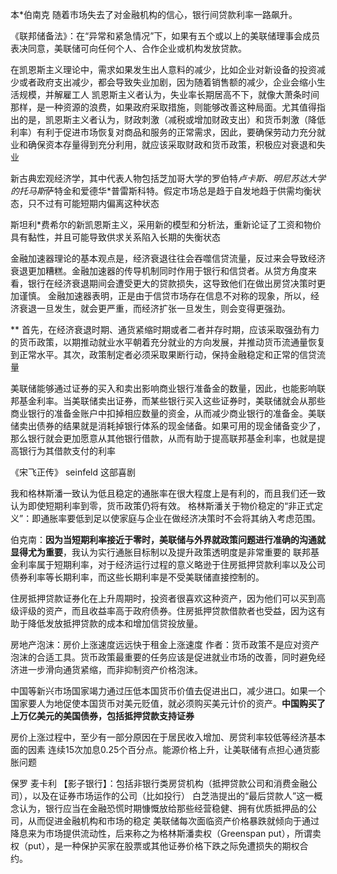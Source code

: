 本*伯南克
随着市场失去了对金融机构的信心，银行间贷款利率一路飙升。

《联邦储备法》：在“异常和紧急情况”下，如果有五个或以上的美联储理事会成员表决同意，美联储可向任何个人、合作企业或机构发放贷款。

在凯恩斯主义理论中，需求如果发生出人意料的减少，比如企业对新设备的投资减少或者政府支出减少，都会导致失业加剧，因为随着销售额的减少，企业会缩小生活规模，并解雇工人
凯恩斯主义者认为，失业率长期居高不下，就像大萧条时间那样，是一种资源的浪费，如果政府采取措施，则能够改善这种局面。尤其值得指出的是，凯恩斯主义者认为，财政刺激（减税或增加财政支出）和货币刺激（降低利率）有利于促进市场恢复对商品和服务的正常需求，因此，要确保劳动力充分就业和确保资本存量得到充分利用，就应该采取财政和货币政策，积极应对衰退和失业

新古典宏观经济学，其中代表人物包括芝加哥大学的罗伯特*卢卡斯、明尼苏达大学的托马斯*萨特金和爱德华*普雷斯科特。假定市场总是趋于自发地趋于供需均衡状态，只不过有可能短期内偏离这种状态

斯坦利*费希尔的新凯恩斯主义，采用新的模型和分析法，重新论证了工资和物价具有黏性，并且可能导致供求关系陷入长期的失衡状态

金融加速器理论的基本观点是，经济衰退往往会吞噬信贷流量，反过来会导致经济衰退更加糟糕。金融加速器的传导机制同时作用于银行和信贷者。从贷方角度来看，银行在经济衰退期间会遭受更大的贷款损失，这导致他们在做出房贷决策时更加谨慎。
金融加速器表明，正是由于信贷市场存在信息不对称的现象，所以，经济衰退一旦发生，就会更严重，而经济扩张一旦发生，则会变得更强劲。

** 首先，在经济衰退时期、通货紧缩时期或者二者并存时期，应该采取强劲有力的货币政策，以期推动就业水平朝着充分就业的方向发展，并推动货币流通量恢复到正常水平。其次，政策制定者必须采取果断行动，保持金融稳定和正常的信贷流量

美联储能够通过证券的买入和卖出影响商业银行准备金的数量，因此，也能影响联邦基金利率。当美联储卖出证券，而某些银行买入这些证券时，美联储就会从那些商业银行的准备金账户中扣掉相应数量的资金，从而减少商业银行的准备金。美联储卖出债券的结果就是消耗掉银行体系的现金储备。如果可用的现金储备变少了，那么银行就会更加愿意从其他银行借款，从而有助于提高联邦基金利率，也就是提高银行为其借款支付的利率


《宋飞正传》 seinfeld 这部喜剧

我和格林斯潘一致认为低且稳定的通胀率在很大程度上是有利的，而且我们还一致认为即使短期利率到零，货币政策仍将有效。
格林斯潘关于物价稳定的“非正式定义”：即通胀率要低到足以使家庭与企业在做经济决策时不会将其纳入考虑范围。

伯克南：<strong>因为当短期利率接近于零时，美联储与外界就政策问题进行准确的沟通就显得尤为重要</strong>，我认为实行通胀目标制以及提升政策透明度是非常重要的
联邦基金利率属于短期利率，对于经济运行过程的意义略逊于住房抵押贷款利率以及公司债券利率等长期利率，而这些长期利率是不受美联储直接控制的。

住房抵押贷款证券化在上升周期时，投资者很喜欢这种资产，因为他们可以买到高级评级的资产，而且收益率高于政府债券。住房抵押贷款借款者也受益，因为这有助于降低发放抵押贷款的成本和增加信贷投放量。

房地产泡沫：房价上涨速度远远快于租金上涨速度
作者：货币政策不是应对资产泡沫的合适工具。货币政策最重要的任务应该是促进就业市场的改善，同时避免经济进一步滑向通货紧缩，而非抑制资产价格泡沫。

中国等新兴市场国家竭力通过压低本国货币价值去促进出口，减少进口。如果一个国家要人为地促使本国货币对美元贬值，就必须购买美元计价的资产。<strong>中国购买了上万亿美元的美国债券，包括抵押贷款支持证券</strong>


房价上涨过程中，至少有一部分原因在于居民收入增加、房贷利率较低等经济基本面的因素
连续15次加息0.25个百分点。能源价格上升，让美联储有点担心通货膨胀问题

保罗 麦卡利 【影子银行】：包括非银行类房贷机构（抵押贷款公司和消费金融公司），以及在证券市场运作的公司（比如投行）
白芝浩提出的“最后贷款人”这一概念认为，银行应当在金融恐慌时期慷慨放给那些经营稳健、拥有优质抵押品的公司，从而促进金融机构和市场的稳定
美联储每次面临资产价格暴跌就倾向于通过降息来为市场提供流动性，后来称之为格林斯潘卖权（Greenspan put），所谓卖权（put），是一种保护买家在股票或其他证券价格下跌之际免遭损失的期权合约。
